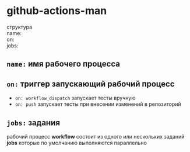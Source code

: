 # github-actions-man  
структура \
name: \
on: \
jobs: <br>

## `name:` имя рабочего процесса ##
## `on:`  триггер запускающий рабочий процесс ##
* `on: workflow_dispatch` запускает тесты вручную
* `on: push` запускает тесты при внесении изменений в репозиторий 
## `jobs:` задания ##
рабочий процесс **workflow** состоит из одного или нескольких заданий **jobs** которые по умолчанию выполняются параллельно <br>
